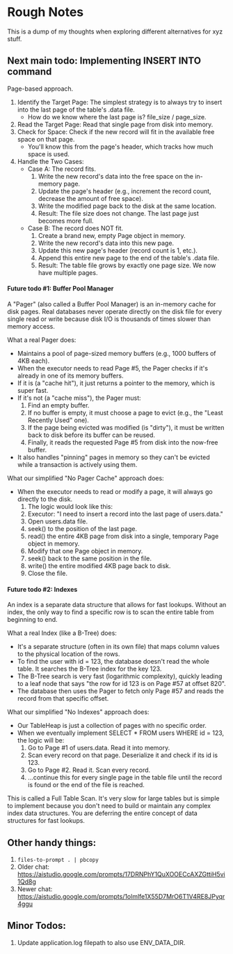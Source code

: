 # Rough Notes

This is a dump of my thoughts when exploring different alternatives for xyz stuff.

## Next main todo: Implementing INSERT INTO command

Page-based approach.

1. Identify the Target Page: The simplest strategy is to always try to insert into the last page of the table's .data file. 
   - How do we know where the last page is? file_size / page_size.
2. Read the Target Page: Read that single page from disk into memory.
3. Check for Space: Check if the new record will fit in the available free space on that page.
   - You'll know this from the page's header, which tracks how much space is used.
4. Handle the Two Cases:
   - Case A: The record fits.
      1. Write the new record's data into the free space on the in-memory page.
     2. Update the page's header (e.g., increment the record count, decrease the amount of free space).
     3. Write the modified page back to the disk at the same location.
     4. Result: The file size does not change. The last page just becomes more full.
   - Case B: The record does NOT fit.
      1. Create a brand new, empty Page object in memory.
     2. Write the new record's data into this new page.
     3. Update this new page's header (record count is 1, etc.).
     4. Append this entire new page to the end of the table's .data file.
     5. Result: The table file grows by exactly one page size. We now have multiple pages.

#### Future todo #1: Buffer Pool Manager

A "Pager" (also called a Buffer Pool Manager) is an in-memory cache for disk pages. 
Real databases never operate directly on the disk file for every single read or write because disk I/O is thousands of times slower than memory access.

What a real Pager does:
- Maintains a pool of page-sized memory buffers (e.g., 1000 buffers of 4KB each).
- When the executor needs to read Page #5, the Pager checks if it's already in one of its memory buffers.
- If it is (a "cache hit"), it just returns a pointer to the memory, which is super fast.
- If it's not (a "cache miss"), the Pager must:
  1. Find an empty buffer.
  2. If no buffer is empty, it must choose a page to evict (e.g., the "Least Recently Used" one). 
  3. If the page being evicted was modified (is "dirty"), it must be written back to disk before its buffer can be reused. 
  4. Finally, it reads the requested Page #5 from disk into the now-free buffer.
- It also handles "pinning" pages in memory so they can't be evicted while a transaction is actively using them.

What our simplified "No Pager Cache" approach does:
- When the executor needs to read or modify a page, it will always go directly to the disk.
  1. The logic would look like this:
  2. Executor: "I need to insert a record into the last page of users.data."
  3. Open users.data file. 
  4. seek() to the position of the last page. 
  5. read() the entire 4KB page from disk into a single, temporary Page object in memory. 
  6. Modify that one Page object in memory. 
  7. seek() back to the same position in the file. 
  8. write() the entire modified 4KB page back to disk. 
  9. Close the file.

#### Future todo #2: Indexes

An index is a separate data structure that allows for fast lookups. 
Without an index, the only way to find a specific row is to scan the entire table from beginning to end.

What a real Index (like a B-Tree) does:
- It's a separate structure (often in its own file) that maps column values to the physical location of the rows.
- To find the user with id = 123, the database doesn't read the whole table. It searches the B-Tree index for the key 123.
- The B-Tree search is very fast (logarithmic complexity), quickly leading to a leaf node that says "the row for id 123 is on Page #57 at offset 820".
- The database then uses the Pager to fetch only Page #57 and reads the record from that specific offset.

What our simplified "No Indexes" approach does:
- Our TableHeap is just a collection of pages with no specific order.
- When we eventually implement SELECT * FROM users WHERE id = 123, the logic will be:
  1. Go to Page #1 of users.data. Read it into memory. 
  2. Scan every record on that page. Deserialize it and check if its id is 123. 
  3. Go to Page #2. Read it. Scan every record. 
  4. ...continue this for every single page in the table file until the record is found or the end of the file is reached.

This is called a Full Table Scan. 
It's very slow for large tables but is simple to implement because you don't need to build or maintain any complex index data structures. You are deferring the entire concept of data structures for fast lookups.

## Other handy things:
1. `files-to-prompt . | pbcopy`
2. Older chat: https://aistudio.google.com/prompts/17DRNPhY1QuXOOECcAXZGttiH5vi1Qd8g
3. Newer chat: https://aistudio.google.com/prompts/1olmlfe1X55D7MrO6T1V4RE8JPyqr4ggu

## Minor Todos:
1. Update application.log filepath to also use ENV_DATA_DIR.